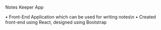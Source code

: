 Notes Keeper App

• Front-End Application which can be used for writing notes\n
• Created front-end using React, designed using Bootstrap
